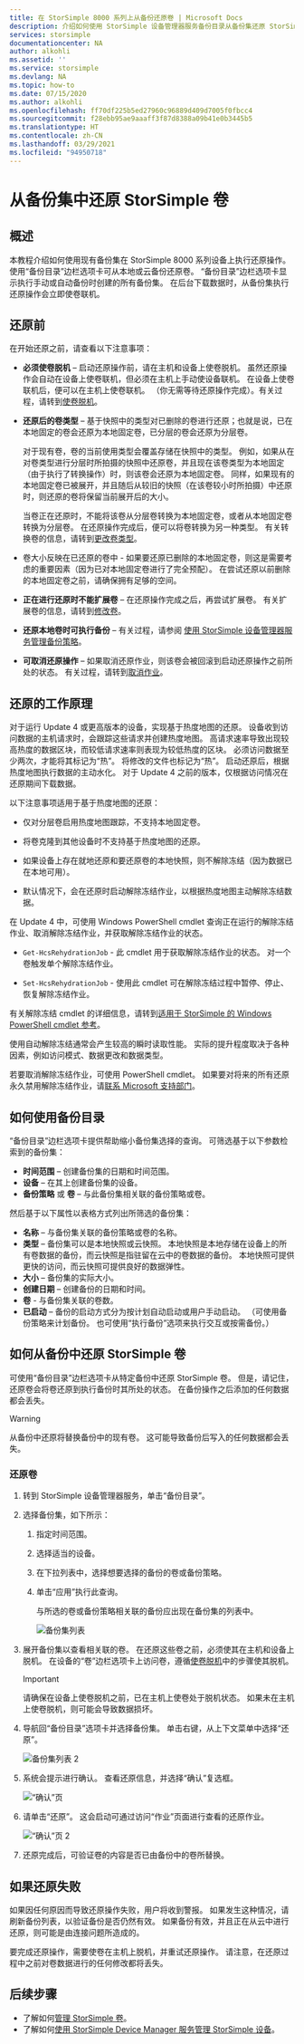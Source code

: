 ```yaml
---
title: 在 StorSimple 8000 系列上从备份还原卷 | Microsoft Docs
description: 介绍如何使用 StorSimple 设备管理器服务备份目录从备份集还原 StorSimple 卷。
services: storsimple
documentationcenter: NA
author: alkohli
ms.assetid: ''
ms.service: storsimple
ms.devlang: NA
ms.topic: how-to
ms.date: 07/15/2020
ms.author: alkohli
ms.openlocfilehash: ff70df225b5ed27960c96889d409d7005f0fbcc4
ms.sourcegitcommit: f28ebb95ae9aaaff3f87d8388a09b41e0b3445b5
ms.translationtype: HT
ms.contentlocale: zh-CN
ms.lasthandoff: 03/29/2021
ms.locfileid: "94950718"
---
```

# <a name="restore-a-storsimple-volume-from-a-backup-set"></a>从备份集中还原 StorSimple 卷

## <a name="overview"></a>概述

本教程介绍如何使用现有备份集在 StorSimple 8000 系列设备上执行还原操作。 使用“备份目录”边栏选项卡可从本地或云备份还原卷。 “备份目录”边栏选项卡显示执行手动或自动备份时创建的所有备份集。 在后台下载数据时，从备份集执行还原操作会立即使卷联机。

## <a name="before-you-restore"></a>还原前

在开始还原之前，请查看以下注意事项：

* **必须使卷脱机** – 启动还原操作前，请在主机和设备上使卷脱机。 虽然还原操作会自动在设备上使卷联机，但必须在主机上手动使设备联机。 在设备上使卷联机后，便可以在主机上使卷联机。 （你无需等待还原操作完成）。有关过程，请转到[使卷脱机](storsimple-8000-manage-volumes-u2.md#take-a-volume-offline)。

* **还原后的卷类型** – 基于快照中的类型对已删除的卷进行还原；也就是说，已在本地固定的卷会还原为本地固定卷，已分层的卷会还原为分层卷。

    对于现有卷，卷的当前使用类型会覆盖存储在快照中的类型。 例如，如果从在对卷类型进行分层时所拍摄的快照中还原卷，并且现在该卷类型为本地固定（由于执行了转换操作）时，则该卷会还原为本地固定卷。 同样，如果现有的本地固定卷已被展开，并且随后从较旧的快照（在该卷较小时所拍摄）中还原时，则还原的卷将保留当前展开后的大小。

    当卷正在还原时，不能将该卷从分层卷转换为本地固定卷，或者从本地固定卷转换为分层卷。 在还原操作完成后，便可以将卷转换为另一种类型。 有关转换卷的信息，请转到[更改卷类型](storsimple-8000-manage-volumes-u2.md#change-the-volume-type)。 

* 卷大小反映在已还原的卷中 - 如果要还原已删除的本地固定卷，则这是需要考虑的重要因素（因为已对本地固定卷进行了完全预配）。 在尝试还原以前删除的本地固定卷之前，请确保拥有足够的空间。

* **正在进行还原时不能扩展卷** – 在还原操作完成之后，再尝试扩展卷。 有关扩展卷的信息，请转到[修改卷](storsimple-8000-manage-volumes-u2.md#modify-a-volume)。

* **还原本地卷时可执行备份** – 有关过程，请参阅 [使用 StorSimple 设备管理器服务管理备份策略](storsimple-8000-manage-backup-policies-u2.md)。

* **可取消还原操作** – 如果取消还原作业，则该卷会被回滚到启动还原操作之前所处的状态。 有关过程，请转到[取消作业](storsimple-8000-manage-jobs-u2.md#cancel-a-job)。

## <a name="how-does-restore-work"></a>还原的工作原理

对于运行 Update 4 或更高版本的设备，实现基于热度地图的还原。 设备收到访问数据的主机请求时，会跟踪这些请求并创建热度地图。 高请求速率导致出现较高热度的数据区块，而较低请求速率则表现为较低热度的区块。 必须访问数据至少两次，才能将其标记为“热”。 将修改的文件也标记为“热”。 启动还原后，根据热度地图执行数据的主动水化。 对于 Update 4 之前的版本，仅根据访问情况在还原期间下载数据。

以下注意事项适用于基于热度地图的还原：

* 仅对分层卷启用热度地图跟踪，不支持本地固定卷。

* 将卷克隆到其他设备时不支持基于热度地图的还原。 

* 如果设备上存在就地还原和要还原卷的本地快照，则不解除冻结（因为数据已在本地可用）。 

* 默认情况下，会在还原时启动解除冻结作业，以根据热度地图主动解除冻结数据。 

在 Update 4 中，可使用 Windows PowerShell cmdlet 查询正在运行的解除冻结作业、取消解除冻结作业，并获取解除冻结作业的状态。

* `Get-HcsRehydrationJob` - 此 cmdlet 用于获取解除冻结作业的状态。 对一个卷触发单个解除冻结作业。

* `Set-HcsRehydrationJob` - 使用此 cmdlet 可在解除冻结过程中暂停、停止、恢复解除冻结作业。

有关解除冻结 cmdlet 的详细信息，请转到[适用于 StorSimple 的 Windows PowerShell cmdlet 参考](/powershell/module/hcs/?viewFallbackFrom=winserverr2-ps)。

使用自动解除冻结通常会产生较高的瞬时读取性能。 实际的提升程度取决于各种因素，例如访问模式、数据更改和数据类型。 

若要取消解除冻结作业，可使用 PowerShell cmdlet。 如果要对将来的所有还原永久禁用解除冻结作业，请[联系 Microsoft 支持部门](storsimple-8000-contact-microsoft-support.md)。

## <a name="how-to-use-the-backup-catalog"></a>如何使用备份目录

“备份目录”边栏选项卡提供帮助缩小备份集选择的查询。 可筛选基于以下参数检索到的备份集：

* **时间范围** – 创建备份集的日期和时间范围。
* **设备** – 在其上创建备份集的设备。
* **备份策略** 或 **卷** – 与此备份集相关联的备份策略或卷。

然后基于以下属性以表格方式列出所筛选的备份集：

* **名称** – 与备份集关联的备份策略或卷的名称。
* **类型** – 备份集可以是本地快照或云快照。 本地快照是本地存储在设备上的所有卷数据的备份，而云快照是指驻留在云中的卷数据的备份。 本地快照可提供更快的访问，而云快照可提供良好的数据弹性。
* **大小** – 备份集的实际大小。
* **创建日期** – 创建备份的日期和时间。 
* **卷** - 与备份集关联的卷数。
* **已启动** – 备份的启动方式分为按计划自动启动或用户手动启动。 （可使用备份策略来计划备份。 也可使用“执行备份”选项来执行交互或按需备份。）

## <a name="how-to-restore-your-storsimple-volume-from-a-backup"></a>如何从备份中还原 StorSimple 卷

可使用“备份目录”边栏选项卡从特定备份中还原 StorSimple 卷。 但是，请记住，还原卷会将卷还原到执行备份时其所处的状态。 在备份操作之后添加的任何数据都会丢失。

> [!WARNING]
> 从备份中还原将替换备份中的现有卷。 这可能导致备份后写入的任何数据都会丢失。


### <a name="to-restore-your-volume"></a>还原卷
1. 转到 StorSimple 设备管理器服务，单击“备份目录”。

2. 选择备份集，如下所示：
   
   1. 指定时间范围。
   2. 选择适当的设备。
   3. 在下拉列表中，选择想要选择的备份的卷或备份策略。
   4. 单击“应用”执行此查询。

      与所选的卷或备份策略相关联的备份应出现在备份集的列表中。
   
      ![备份集列表](./media/storsimple-8000-restore-from-backup-set-u2/bucatalog.png)     
     
3. 展开备份集以查看相关联的卷。 在还原这些卷之前，必须使其在主机和设备上脱机。 在设备的“卷”边栏选项卡上访问卷，遵循[使卷脱机](storsimple-8000-manage-volumes-u2.md#take-a-volume-offline)中的步骤使其脱机。
   
   > [!IMPORTANT]
   > 请确保在设备上使卷脱机之前，已在主机上使卷处于脱机状态。 如果未在主机上使卷脱机，则可能会导致数据损坏。
   
4. 导航回“备份目录”选项卡并选择备份集。 单击右键，从上下文菜单中选择“还原”。

    ![备份集列表 2](./media/storsimple-8000-restore-from-backup-set-u2/restorebu1.png)

5. 系统会提示进行确认。 查看还原信息，并选择“确认”复选框。
   
    ![“确认”页](./media/storsimple-8000-restore-from-backup-set-u2/restorebu2.png)

7. 请单击“还原”。 这会启动可通过访问“作业”页面进行查看的还原作业。

   ![“确认”页 2](./media/storsimple-8000-restore-from-backup-set-u2/restorebu5.png)

8. 还原完成后，可验证卷的内容是否已由备份中的卷所替换。


## <a name="if-the-restore-fails"></a>如果还原失败

如果因任何原因而导致还原操作失败，用户将收到警报。 如果发生这种情况，请刷新备份列表，以验证备份是否仍然有效。 如果备份有效，并且正在从云中进行还原，则可能是由连接问题所造成的。

要完成还原操作，需要使卷在主机上脱机，并重试还原操作。 请注意，在还原过程中之前对卷数据进行的任何修改都将丢失。

## <a name="next-steps"></a>后续步骤
* 了解如何[管理 StorSimple 卷](storsimple-8000-manage-volumes-u2.md)。
* 了解如何[使用 StorSimple Device Manager 服务管理 StorSimple 设备](storsimple-8000-manager-service-administration.md)。